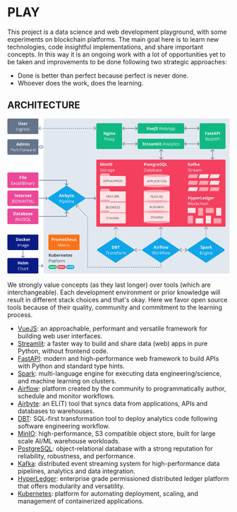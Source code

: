 # PLAY

This project is a data science and web development playground, with some experiments on blockchain platforms. The main goal here is to learn new technologies, code insightful implementations, and share important concepts. In this way it is an ongoing work with a lot of opportunities yet to be taken and improvements to be done following two strategic approaches:

- Done is better than perfect because perfect is never done.
- Whoever does the work, does the learning.

## ARCHITECTURE

![Project Architecture](architecture.png)

We strongly value concepts (as they last longer) over tools (which are interchangeable). Each development environment or prior knowledge will result in different stack choices and that's okay. Here we favor open source tools because of their quality, community and commitment to the learning process.

- [VueJS](webapp/README.md): an approachable, performant and versatile framework for building web user interfaces.
- [Streamlit](analytics/README.md): a faster way to build and share data (web) apps in pure Python, without frontend code.
- [FastAPI](restapi/README.md): modern and high-performance web framework to build APIs with Python and standard type hints.
- [Spark](engine/README.md): multi-language engine for executing data engineering/science, and machine learning on clusters.
- [Airflow](workflow/README.md): platform created by the community to programmatically author, schedule and monitor workflows.
- [Airbyte](pipeline/README.md): an EL(T) tool that syncs data from applications, APIs and databases to warehouses.
- [DBT](transform/README.md): SQL-first transformation tool to deploy analytics code following software engineering workflow.
- [MinIO](storage/README.md): high-performance, S3 compatible object store, built for large scale AI/ML warehouse workloads.
- [PostgreSQL](database/README.md): object-relational database with a strong reputation for reliability, robustness, and performance.
- [Kafka](stream/README.md): distributed event streaming system for high-performance data pipelines, analytics and data integration.
- [HyperLedger](blockchain/README.md): enterprise grade permissioned distributed ledger platform that offers modularity and versatility.
- [Kubernetes](platform/README.md): platform for automating deployment, scaling, and management of containerized applications.